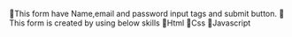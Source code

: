 
🌟This form have Name,email and password input tags and submit button.
🌟This form is created by using below skills
📝Html
📝Css
📝Javascript
